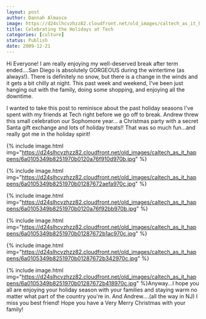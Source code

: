 ```yaml
---
layout: post
author: Dannah Almasco
image: https://d24slhcvzhzz82.cloudfront.net/old_images/caltech_as_it_happens/6a0105349b8251970b01287672acde970c.jpg
title: Celebrating the Holidays at Tech
categories: [culture]
status: Publish
date: 2009-12-21
---
```


Hi Everyone!
I am really enjoying my well-deserved break after term ended....San Diego is absolutely GORGEOUS during the wintertime (as always!). There is definitely no snow, but there is a change in the winds and it gets a bit chilly at night. This past week and weekend, I've been just hanging out with the family, doing some shopping, and enjoying all the downtime.

I wanted to take this post to reminisce about the past holiday seasons I've spent with my friends at Tech right before we go off to break. Andrew threw this small celebration our Sophomore year... a Christmas party with a secret Santa gift exchange and lots of holiday treats!! That was so much fun...and really got me in the holiday spirit!


{% include image.html img="https://d24slhcvzhzz82.cloudfront.net/old_images/caltech_as_it_happens/6a0105349b8251970b0120a76f910d970b.jpg" %}

{% include image.html img="https://d24slhcvzhzz82.cloudfront.net/old_images/caltech_as_it_happens/6a0105349b8251970b01287672aefa970c.jpg" %}

{% include image.html img="https://d24slhcvzhzz82.cloudfront.net/old_images/caltech_as_it_happens/6a0105349b8251970b0120a76f92bb970b.jpg" %}

{% include image.html img="https://d24slhcvzhzz82.cloudfront.net/old_images/caltech_as_it_happens/6a0105349b8251970b01287672b1ac970c.jpg" %}

{% include image.html img="https://d24slhcvzhzz82.cloudfront.net/old_images/caltech_as_it_happens/6a0105349b8251970b01287672b342970c.jpg" %}

{% include image.html img="https://d24slhcvzhzz82.cloudfront.net/old_images/caltech_as_it_happens/6a0105349b8251970b01287672b418970c.jpg" %}Anyway...I hope you all are enjoying your holiday season with your families and staying warm no matter what part of the country you're in. And Andrew....(all the way in NJ) I miss you best friend! Hope you have a Very Merry Christmas with your family! 
